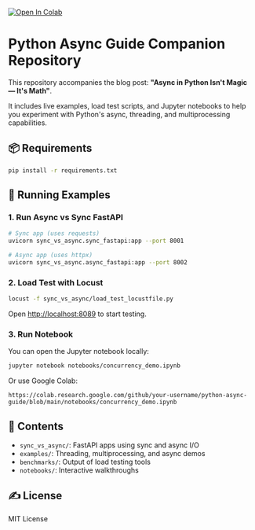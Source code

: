 [![Open In Colab](https://colab.research.google.com/assets/colab-badge.svg)](https://colab.research.google.com/github/akhil-pl/python-async-guide/blob/main/notebooks/concurrency_demo.ipynb)
 
# Python Async Guide Companion Repository

This repository accompanies the blog post: **"Async in Python Isn't Magic — It's Math"**.

It includes live examples, load test scripts, and Jupyter notebooks to help you experiment with Python's async, threading, and multiprocessing capabilities.

## 📦 Requirements

```bash
pip install -r requirements.txt
```

## 🚀 Running Examples

### 1. Run Async vs Sync FastAPI
```bash
# Sync app (uses requests)
uvicorn sync_vs_async.sync_fastapi:app --port 8001

# Async app (uses httpx)
uvicorn sync_vs_async.async_fastapi:app --port 8002
```

### 2. Load Test with Locust
```bash
locust -f sync_vs_async/load_test_locustfile.py
```

Open [http://localhost:8089](http://localhost:8089) to start testing.

### 3. Run Notebook
You can open the Jupyter notebook locally:
```bash
jupyter notebook notebooks/concurrency_demo.ipynb
```

Or use Google Colab:
```
https://colab.research.google.com/github/your-username/python-async-guide/blob/main/notebooks/concurrency_demo.ipynb
```

## 📂 Contents

- `sync_vs_async/`: FastAPI apps using sync and async I/O
- `examples/`: Threading, multiprocessing, and async demos
- `benchmarks/`: Output of load testing tools
- `notebooks/`: Interactive walkthroughs

## ✍️ License
MIT License
